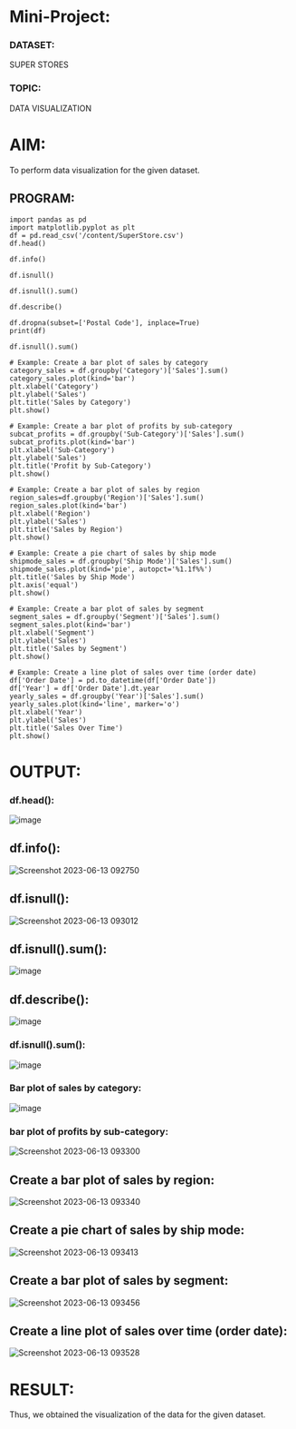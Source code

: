 # Mini-Project: 
### DATASET: 
SUPER STORES 
### TOPIC:
DATA VISUALIZATION
# AIM:
To perform data visualization for the given dataset.

## PROGRAM:
```
import pandas as pd
import matplotlib.pyplot as plt
df = pd.read_csv('/content/SuperStore.csv')
df.head()

df.info()

df.isnull()

df.isnull().sum()

df.describe()

df.dropna(subset=['Postal Code'], inplace=True)
print(df)

df.isnull().sum()

# Example: Create a bar plot of sales by category
category_sales = df.groupby('Category')['Sales'].sum()
category_sales.plot(kind='bar')
plt.xlabel('Category')
plt.ylabel('Sales')
plt.title('Sales by Category')
plt.show()

# Example: Create a bar plot of profits by sub-category
subcat_profits = df.groupby('Sub-Category')['Sales'].sum()
subcat_profits.plot(kind='bar')
plt.xlabel('Sub-Category')
plt.ylabel('Sales')
plt.title('Profit by Sub-Category')
plt.show()

# Example: Create a bar plot of sales by region
region_sales=df.groupby('Region')['Sales'].sum()
region_sales.plot(kind='bar')
plt.xlabel('Region')
plt.ylabel('Sales')
plt.title('Sales by Region')
plt.show()

# Example: Create a pie chart of sales by ship mode
shipmode_sales = df.groupby('Ship Mode')['Sales'].sum()
shipmode_sales.plot(kind='pie', autopct='%1.1f%%')
plt.title('Sales by Ship Mode')
plt.axis('equal')
plt.show()

# Example: Create a bar plot of sales by segment
segment_sales = df.groupby('Segment')['Sales'].sum()
segment_sales.plot(kind='bar')
plt.xlabel('Segment')
plt.ylabel('Sales')
plt.title('Sales by Segment')
plt.show()

# Example: Create a line plot of sales over time (order date)
df['Order Date'] = pd.to_datetime(df['Order Date'])
df['Year'] = df['Order Date'].dt.year
yearly_sales = df.groupby('Year')['Sales'].sum()
yearly_sales.plot(kind='line', marker='o')
plt.xlabel('Year')
plt.ylabel('Sales')
plt.title('Sales Over Time')
plt.show()
```
# OUTPUT:
### df.head():
![image](https://github.com/SandhiyaR1/Mini-Project/assets/113497571/a02040d1-89cd-4fd7-8e8e-ebf1c9a02498)
## df.info():
![Screenshot 2023-06-13 092750](https://github.com/SandhiyaR1/Mini-Project/assets/113497571/779eb65e-5cfd-4000-b800-de116a3a52ba)
## df.isnull():
![Screenshot 2023-06-13 093012](https://github.com/SandhiyaR1/Mini-Project/assets/113497571/17c6eabf-bfa8-4452-af19-793c955d1513)
## df.isnull().sum():
![image](https://github.com/SandhiyaR1/Mini-Project/assets/113497571/551e88d3-e2d2-46bc-b042-0659648cca95)
## df.describe():
![image](https://github.com/SandhiyaR1/Mini-Project/assets/113497571/501c380c-0609-4082-b833-4e281e0be766)
### df.isnull().sum():
![image](https://github.com/SandhiyaR1/Mini-Project/assets/113497571/2f2ee8ef-f7d8-45a9-8adc-1c5547e89a8c)
### Bar plot of sales by category:
![image](https://github.com/SandhiyaR1/Mini-Project/assets/113497571/70f306e8-c86c-49da-bb24-81c0875060e7)
### bar plot of profits by sub-category:
![Screenshot 2023-06-13 093300](https://github.com/SandhiyaR1/Mini-Project/assets/113497571/54cd3963-4af0-4454-8f8a-7001ea37e3e6)
## Create a bar plot of sales by region:
![Screenshot 2023-06-13 093340](https://github.com/SandhiyaR1/Mini-Project/assets/113497571/63844594-1aaa-4866-81d7-aecfa095a701)
## Create a pie chart of sales by ship mode:
![Screenshot 2023-06-13 093413](https://github.com/SandhiyaR1/Mini-Project/assets/113497571/f34ced3e-d7d2-44cf-a082-aa60786b14a2)
##  Create a bar plot of sales by segment:
![Screenshot 2023-06-13 093456](https://github.com/SandhiyaR1/Mini-Project/assets/113497571/280c0caa-3e22-4fcc-b2a2-a0d56a9631f2)
## Create a line plot of sales over time (order date):
![Screenshot 2023-06-13 093528](https://github.com/SandhiyaR1/Mini-Project/assets/113497571/d2b7fbc0-2a2f-4bc1-878c-3700042b26af)

# RESULT:
Thus, we obtained the visualization of the data for the given dataset.


